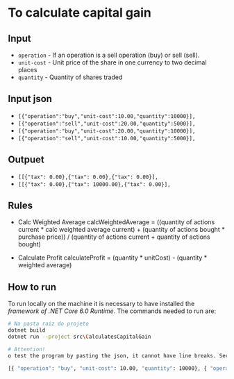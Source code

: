 # To calculate capital gain


## Input
- `operation` - If an operation is a sell operation (buy) or sell (sell).
- `unit-cost` - Unit price of the share in one currency to two decimal places
- `quantity` - Quantity of shares traded


## Input json
- `[{"operation":"buy","unit-cost":10.00,"quantity":10000}],`
- `[{"operation":"sell","unit-cost":20.00,"quantity":5000}],`
- `[{"operation":"buy","unit-cost":20.00,"quantity":10000}],`
- `[{"operation":"sell","unit-cost":10.00,"quantity":5000}],`

## Outpuet
- `[[{"tax": 0.00},{"tax": 0.00},{"tax": 0.00}],`
- `[[{"tax": 0.00},{"tax": 10000.00},{"tax": 0.00}],`



## Rules
- Calc Weighted Average
calcWeightedAverage = ((quantity of actions current * calc weighted average current) + (quantity of actions bought * purchase price)) / (quantity of actions current + quantity of actions bought)

- Calculate Profit
calculateProfit = (quantity * unitCost) - (quantity * weighted average)


## How to run
To run locally on the machine it is necessary to have installed the *framework of .NET Core 6.0 Runtime*. The commands needed to run are:


```bash
# Na pasta raiz do projeto
dotnet build
dotnet run --project src\CalculatesCapitalGain
```

```bash
# Attention!
o test the program by pasting the json, it cannot have line breaks. See the example below

[{ "operation": "buy", "unit-cost": 10.00, "quantity": 10000}, { "operation": "sell", "unit-cost": 20.00, "quantity": 5000 }, { "operation": "buy", "unit-cost": 20.00, "quantity": 10000 }, { "operation": "sell", "unit-cost": 10.00, "quantity": 5000}]]
```
